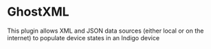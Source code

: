 # GhostXML
This plugin allows XML and JSON data sources (either local or on the internet) to populate device states in an Indigo device
